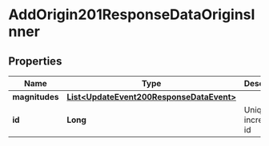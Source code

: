 

# AddOrigin201ResponseDataOriginsInner


## Properties

| Name | Type | Description | Notes |
|------------ | ------------- | ------------- | -------------|
|**magnitudes** | [**List&lt;UpdateEvent200ResponseDataEvent&gt;**](UpdateEvent200ResponseDataEvent.md) |  |  [optional] |
|**id** | **Long** | Unique incremental id | bigint(20) |  [optional] |



